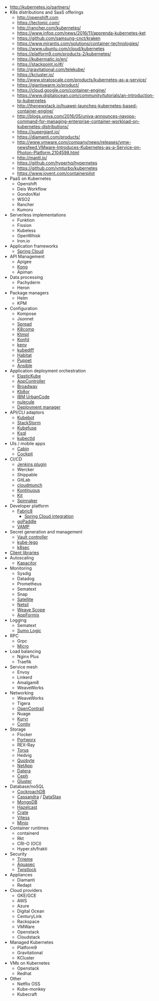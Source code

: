 - http://kubernetes.io/partners/
- K8s distributions and SaaS offerings
  - http://openshift.com
  - https://tectonic.com/
  - http://rancher.com/kubernetes/
  - https://www.infoq.com/news/2016/11/apprenda-kubernetes-ket
  - https://github.com/samsung-cnct/kraken
  - https://www.mirantis.com/solutions/container-technologies/
  - https://www.ubuntu.com/cloud/kubernetes
  - https://platform9.com/products-2/kubernetes/
  - https://kubermatic.io/en/
  - https://stackpoint.io/#/
  - http://gravitational.com/telekube/
  - https://kcluster.io/
  - http://www.stratoscale.com/products/kubernetes-as-a-service/
  - https://giantswarm.io/product/
  - https://cloud.google.com/container-engine/
  - https://www.digitalocean.com/community/tutorials/an-introduction-to-kubernetes
  - http://thenewstack.io/huawei-launches-kubernetes-based-container-engine/
  - http://blogs.univa.com/2016/05/univa-announces-navops-command-for-managing-enterprise-container-workload-on-kubernetes-distributions/
  - https://supergiant.io/
  - https://diamanti.com/products/
  - http://www.vmware.com/company/news/releases/vmw-newsfeed.VMware-Introduces-Kubernetes-as-a-Service-on-Photon-Platform.2104598.html
  - http://mantl.io/
  - https://github.com/hyperhq/hypernetes
  - https://github.com/vmturbo/kubernetes
  - https://www.joyent.com/containerpilot
- PaaS on Kubernetes
  - Openshift
  - Deis Workflow
  - Gondor/Kel
  - WSO2
  - Rancher
  - Kumoru
- Serverless implementations
  - Funktion
  - Fission
  - Kubeless
  - OpenWhisk
  - Iron.io
- Application frameworks
  - [Spring Cloud](http://www.nicolaferraro.stfi.re/2016/10/23/hot-reconfiguration-of-microservices-on-kubernetes/)
- API Management
  - Apigee
  - [Kong](https://github.com/Mashape/kong-dist-kubernetes)
  - Apiman
- Data processing
  - Pachyderm
  - Heron
- Package managers
  - Helm
  - KPM
- Configuration
  - Kompose
  - Jsonnet
  - [Spread](https://redspread.com/)
  - [K8comp](https://github.com/cststack/k8comp)
  - [Ktmpl](https://github.com/InQuicker/ktmpl)
  - [Konfd](https://github.com/kelseyhightower/konfd)
  - [kenv](https://github.com/thisendout/kenv)
  - [kubediff](https://www.habitat.sh/docs/container-orchestration/)
  - [Habitat](https://www.habitat.sh/docs/container-orchestration/)
  - [Puppet](https://forge.puppet.com/garethr/kubernetes/readme)
  - [Ansible](https://docs.ansible.com/ansible/kubernetes_module.html)
- Application deployment orchestration
  - [ElasticKube](https://elasticbox.com/kubernetes)
  - [AppController](https://github.com/Mirantis/k8s-AppController)
  - [Broadway](https://github.com/namely/broadway)
  - [Kb8or](https://github.com/UKHomeOffice/kb8or)
  - [IBM UrbanCode](https://developer.ibm.com/urbancode/plugin/kubernetes/)
  - [nulecule](https://github.com/projectatomic/nulecule)
  - [Deployment manager](https://cloud.google.com/deployment-manager/)
- API/CLI adaptors
  - [Kubebot](https://blog.harbur.io/introducing-kubebot-a-kubernetes-bot-for-slack/)
  - [StackStorm](https://github.com/StackStorm/st2)
  - [Kubefuse](https://opencredo.com/introducing-kubefuse-file-system-kubernetes/)
  - [Ksql](https://github.com/brendandburns/ksql)
  - [kubectld](https://github.com/rancher/kubectld)
- UIs / mobile apps
  - [Cabin](http://www.skippbox.com/announcing-cabin-the-first-mobile-app-for-kubernetes/)
  - [Cockpit](http://cockpit-project.org/guide/latest/feature-kubernetes.html)
- CI/CD
  - [Jenkins plugin](https://github.com/jenkinsci/kubernetes-pipeline-plugin)
  - Wercker
  - Shippable
  - GitLab
  - [cloudmunch](http://www.cloudmunch.com/continuous-delivery-for-kubernetes/)
  - [Kontinuous](https://github.com/AcalephStorage/kontinuous)
  - [Kit](https://invisionapp.github.io/kit/)
  - [Spinnaker](http://www.spinnaker.io/docs/kubernetes-source-to-prod)
- Developer platform
  - [Fabric8](https://fabric8.io/)
    - [Spring Cloud integration](https://github.com/fabric8io/spring-cloud-kubernetes)
  - [goPaddle](https://www.gopaddle.io/#/)
  - [VAMP](http://vamp.io/)
- Secret generation and management
  - [Vault controller](https://github.com/kelseyhightower/vault-controller)
  - [kube-lego](https://github.com/jetstack/kube-lego)
  - [k8sec](https://github.com/dtan4/k8sec)
- [Client libraries](https://github.com/kubernetes/community/blob/master/contributors/devel/client-libraries.md)
- Autoscaling
  - [Kapacitor](https://www.influxdata.com/kubernetes-monitoring-and-autoscaling-with-telegraf-and-kapacitor/)
- Monitoring
  - Sysdig
  - Datadog
  - Prometheus
  - Sematext
  - Snap
  - [Satellite](https://github.com/gravitational/satellite)
  - [Netsil](http://netsil.com/product/)
  - [Weave Scope](https://github.com/weaveworks/scope)
  - [AppFormix](http://www.appformix.com/solutions/appformix-for-kubernetes/)
- Logging
  - Sematext
  - [Sumo Logic](https://github.com/jdumars/sumokube)
- RPC
  - Grpc
  - [Micro](https://github.com/micro/kubernetes)
- Load balancing
  - Nginx Plus
  - Traefik
- Service mesh
  - Envoy
  - Linkerd
  - Amalgam8
  - WeaveWorks
- Networking
  - WeaveWorks
  - Tigera
  - [OpenContrail](http://www.opencontrail.org/kubernetes-networking-with-opencontrail/)
  - Nuage
  - [Kuryr](https://github.com/openstack/kuryr-kubernetes)
  - [Contiv](http://contiv.github.io/)
- Storage
  - Flocker
  - [Portworx](https://portworx.com/products/)
  - REX-Ray
  - [Torus](https://coreos.com/blog/torus-distributed-storage-by-coreos.html)
  - Hedvig
  - [Quobyte](https://www.quobyte.com/containers)
  - [NetApp](https://netapp.github.io/blog/2016/05/11/netapp-persistent-storage-in-kubernetes-using-ontap-and-nfs/)
  - [Datera](http://www.storagereview.com/datera_s_elastic_data_fabric_integrates_with_kubernetes)
  - [Ceph](http://ceph.com/planet/bring-persistent-storage-for-your-containers-with-krbd-on-kubernetes/)
  - [Gluster](http://blog.gluster.org/2016/08/coming-soon-dynamic-provisioning-of-glusterfs-volumes-in-kubernetesopenshift/)
- Database/noSQL
  - [CockroachDB](https://www.cockroachlabs.com/docs/orchestrate-cockroachdb-with-kubernetes.html)
  - [Cassandra](http://blog.kubernetes.io/2016/07/thousand-instances-of-cassandra-using-kubernetes-pet-set.html) / [DataStax](http://www.datastax.com/dev/blog/scale-quickly-with-datastax-enterprise-on-google-container-engine)
  - [MongoDB](https://www.mongodb.com/blog/post/running-mongodb-as-a-microservice-with-docker-and-kubernetes)
  - [Hazelcast](https://blog.hazelcast.com/openshift/)
  - [Crate](https://crate.io/a/kubernetes-and-crate/)
  - [Vitess](http://vitess.io/getting-started/)
  - [Minio](https://blog.minio.io/storage-in-paas-minio-and-deis-7f9f604dedf2#.7rr6awv0j)
- Container runtimes
  - containerd
  - Rkt
  - CRI-O (OCI)
  - Hyper.sh/frakti
- Security
  - [Trireme](http://opensourceforu.com/2016/11/trireme-adds-production-scale-security-kubernetes)
  - [Aquasec](http://blog.aquasec.com/security-best-practices-for-kubernetes-deployment)
  - [Twistlock](https://www.twistlock.com/2015/11/10/twistlock-is-now-available-on-google-cloud-platform/)
- Appliances
  - Diamanti
  - Redapt
- Cloud providers
  - GKE/GCE
  - AWS
  - Azure
  - Digital Ocean
  - CenturyLink
  - Rackspace
  - VMWare
  - Openstack
  - Cloudstack
- Managed Kubernetes
  - Platform9
  - Gravitational
  - KCluster
- VMs on Kubernetes
  - Openstack
  - Redhat
- Other
  - Netflix OSS
  - Kube-monkey
  - Kubecraft
